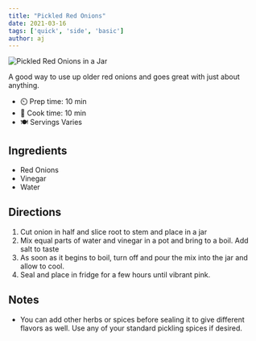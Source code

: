 ```yaml
---
title: "Pickled Red Onions"
date: 2021-03-16
tags: ['quick', 'side', 'basic']
author: aj
---
```

![Pickled Red Onions in  a Jar](/cooking/pix/pickled-onions.webp)

A good way to use up older red onions and goes great with just about anything.

- ⏲️ Prep time: 10 min
- 🍳 Cook time: 10 min
- 🍽️ Servings Varies

## Ingredients

- Red Onions
- Vinegar
- Water

## Directions

1. Cut onion in half and slice root to stem and place in a jar
2. Mix equal parts of water and vinegar in a pot and bring to a boil. Add salt to taste
3. As soon as it begins to boil, turn off and pour the mix into the jar and allow to cool.
4. Seal and place in fridge for a few hours until vibrant pink.

## Notes
- You can add other herbs or spices before sealing it to give different flavors as well. Use any of your standard pickling spices if desired.
